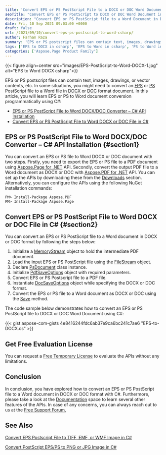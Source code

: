 ```yaml
---
title: 'Convert EPS or PS PostScript File to a DOCX or DOC Word Document in C#'
seoTitle: "Convert EPS or PS PostScript to DOCX or DOC Word Document in C#"
description: "Convert EPS or PS PostScript file to a Word Document in DOCX or DOC format programmatically using C#. Export the PostScript file using .NET."
date: Fri, 10 Sep 2021 09:03:00 +0000
draft: false
url: /2021/09/10/convert-eps-ps-postscript-to-word-csharp/
author: Farhan Raza
summary: 'EPS or PS postscript files can contain text, images, drawings, or vector contents, etc. In some situations, you might need to convert an EPS or PS PostScript file to a Word file in DOCX or DOC format document. In this article, you will learn EPS or PS to Word document conversion programmatically using C#.'
tags: ['EPS to DOCX in csharp', 'EPS to Word in csharp', 'PS to Word in csharp']
categories: ['Aspose.Page Product Family']
---
```




{{< figure align=center src="images/EPS-PostScript-to-Word-DOCX-1.jpg" alt="EPS to Word DOCX csharp">}}


EPS or PS postscript files can contain text, images, drawings, or vector contents, etc. In some situations, you might need to convert an [EPS][1] or [PS][2] PostScript file to a Word file in [DOCX][3] or [DOC][4] format document. In this article, you will learn EPS or PS to Word document conversion programmatically using C#:

*   [EPS or PS PostScript File to Word DOCX/DOC Converter – C# API Installation][5]
*   [Convert EPS or PS PostScript File to Word DOCX or DOC File in C#][6]

## EPS or PS PostScript File to Word DOCX/DOC Converter – C# API Installation {#section1}

You can convert an EPS or PS file to Word DOCX or DOC document with two steps. Firstly, you need to export the EPS or PS file to a PDF document using [Aspose.Page for .NET][7] API. Secondly, convert the output PDF file to a Word document as DOCX or DOC with [Aspose.PDF for .NET][8] API. You can set up the APIs by downloading these from the [Downloads][9] section. Alternatively, you can configure the APIs using the following NuGet installation commands:

```
PM> Install-Package Aspose.PDF  
PM> Install-Package Aspose.Page
```

## Convert EPS or PS PostScript File to Word DOCX or DOC File in C# {#section2}

You can convert an EPS or PS PostScript file to a Word document in DOCX or DOC format by following the steps below:

1.  Initialize a [MemoryStream][10] object to hold the intermediate PDF document.
2.  Load the input EPS or PS PostScript file using the [FileStream][11] object.
3.  Declare [PsDocument][12] class instance.
4.  Initialize [PdfSaveOptions][13] object with required parameters.
5.  Convert EPS or PS Postscript file to a PDF file.
6.  Instantiate [DocSaveOptions][14] object while specifying the DOCX or DOC format.
7.  Convert the EPS or PS file to a Word document as DOCX or DOC using the [Save][15] method.

The code sample below demonstrates how to convert an EPS or PS PostScript file to DOCX or DOC Word Document using C#:

{{< gist aspose-com-gists 4e8416244fdc6ab37e9ca6bc241c7ae6 "EPS-to-DOCX.cs" >}}

## Get Free Evaluation License

You can request a [Free Temporary License][16] to evaluate the APIs without any limitations.

## Conclusion

In conclusion, you have explored how to convert an EPS or PS PostScript file to a Word document in DOCX or DOC format with C#. Furthermore, please take a look at the [Documentation][17] space to learn several other features of the APIs. In case of any concerns, you can always reach out to us at the [Free Support Forum][18],

## See Also

[Convert EPS Postscript File to TIFF, EMF, or WMF Image in C#][19]

[Convert PostScript EPS/PS to PNG or JPG Image in C#][20]




[1]: https://docs.fileformat.com/page-description-language/eps/
[2]: https://docs.fileformat.com/page-description-language/ps/
[3]: https://docs.fileformat.com/word-processing/docx/
[4]: https://docs.fileformat.com/word-processing/doc/
[5]: #section1
[6]: #section2
[7]: https://products.aspose.com/page/net/
[8]: https://products.aspose.com/pdf/net/
[9]: https://releases.aspose.com/
[10]: https://docs.microsoft.com/en-us/dotnet/api/system.io.memorystream?view=net-5.0
[11]: https://docs.microsoft.com/en-us/dotnet/api/system.io.filestream?view=net-5.0
[12]: https://apireference.aspose.com/page/net/aspose.page.eps/psdocument
[13]: https://apireference.aspose.com/page/net/aspose.page.eps.device/pdfsaveoptions
[14]: https://apireference.aspose.com/pdf/net/aspose.pdf/docsaveoptions
[15]: https://apireference.aspose.com/pdf/net/aspose.pdf/document/methods/save/index
[16]: https://purchase.aspose.com/temporary-license
[17]: https://docs.aspose.com/
[18]: https://forum.aspose.com/
[19]: https://blog.aspose.com/2021/08/27/convert-eps-ps-postscript-to-tiff-emf-wmf-csharp/
[20]: https://blog.aspose.com/2021/04/08/convert-eps-ps-postscript-image-png-jpg-csharp/




